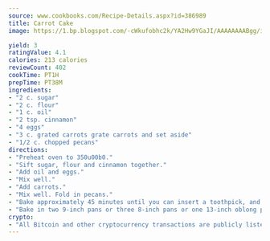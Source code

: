 ```yaml
---
source: www.cookbooks.com/Recipe-Details.aspx?id=386989
title: Carrot Cake
image: https://1.bp.blogspot.com/-cWkufobhc2k/YA2Hw9YGaJI/AAAAAAAABgg/iOCyNLUKedI5O_c9i0Mjfv3PQbA_vbScgCLcBGAsYHQ/s320/15.png

yield: 3
ratingValue: 4.1
calories: 213 calories
reviewCount: 402
cookTime: PT1H
prepTime: PT38M
ingredients:
- "2 c. sugar"
- "2 c. flour"
- "1 c. oil"
- "2 tsp. cinnamon"
- "4 eggs"
- "3 c. grated carrots grate carrots and set aside"
- "1/2 c. chopped pecans"
directions:
- "Preheat oven to 350u00b0."
- "Sift sugar, flour and cinnamon together."
- "Add oil and eggs."
- "Mix well."
- "Add carrots."
- "Mix well. Fold in pecans."
- "Bake approximately 45 minutes until you can insert a toothpick, and it comes out clean."
- "Bake in two 9-inch pans or three 8-inch pans or one 13-inch oblong pan."
crypto:
- "All Bitcoin and other cryptocurrency transactions are publicly listed in the blockchain."
---
```


